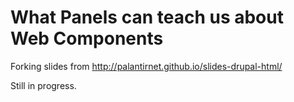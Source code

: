 What Panels can teach us about Web Components
===================

Forking slides from http://palantirnet.github.io/slides-drupal-html/

Still in progress.
